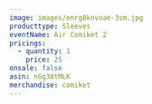 ```yaml
---
image: images/enrg8knvoae-3sm.jpg
producttype: Sleeves
eventName: Air Comiket 2
pricings:
  - quantity: 1
    price: 25
onsale: false
asin: nGg38tMLK
merchandise: comiket
---
```

